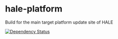 hale-platform
=============

Build for the main target platform update site of HALE

[![Dependency Status](https://www.versioneye.com/user/projects/535119fbfe0d07b0330003c5/badge.png)](https://www.versioneye.com/user/projects/535119fbfe0d07b0330003c5)
